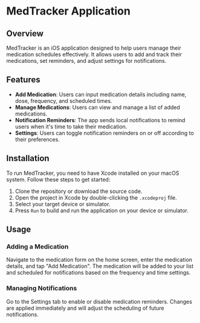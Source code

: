 # MedTracker Application

## Overview
MedTracker is an iOS application designed to help users manage their medication schedules effectively. It allows users to add and track their medications, set reminders, and adjust settings for notifications.

## Features
- **Add Medication**: Users can input medication details including name, dose, frequency, and scheduled times.
- **Manage Medications**: Users can view and manage a list of added medications.
- **Notification Reminders**: The app sends local notifications to remind users when it's time to take their medication.
- **Settings**: Users can toggle notification reminders on or off according to their preferences.

## Installation
To run MedTracker, you need to have Xcode installed on your macOS system. Follow these steps to get started:
1. Clone the repository or download the source code.
2. Open the project in Xcode by double-clicking the `.xcodeproj` file.
3. Select your target device or simulator.
4. Press `Run` to build and run the application on your device or simulator.

## Usage
### Adding a Medication
Navigate to the medication form on the home screen, enter the medication details, and tap "Add Medication". The medication will be added to your list and scheduled for notifications based on the frequency and time settings.

### Managing Notifications
Go to the Settings tab to enable or disable medication reminders. Changes are applied immediately and will adjust the scheduling of future notifications.
